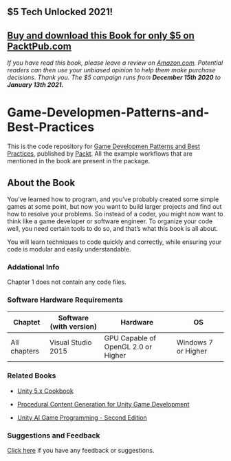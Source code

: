 ## $5 Tech Unlocked 2021!
[Buy and download this Book for only $5 on PacktPub.com](https://www.packtpub.com/product/game-development-patterns-and-best-practices/9781787127838)
-----
*If you have read this book, please leave a review on [Amazon.com](https://www.amazon.com/gp/product/1787127834).     Potential readers can then use your unbiased opinion to help them make purchase decisions. Thank you. The $5 campaign         runs from __December 15th 2020__ to __January 13th 2021.__*

# Game-Developmen-Patterns-and-Best-Practices
This is the code repository for [Game Developmen Patterns and Best Practices](https://www.packtpub.com/game-development/game-development-patterns-and-best-practices?utm_source=github&utm_medium=repository&utm_campaign=9781787127838), published by [Packt](https://www.packtpub.com/). All the example workflows that are mentioned in the book are present in the package.

## About the Book
You’ve learned how to program, and you’ve probably created some simple games at some point, but now you want to build larger projects and find out how to resolve your problems. So instead of a coder, you might now want to think like a game developer or software engineer. To organize your code well, you need certain tools to do so, and that’s what this book is all about.

You will learn techniques to code quickly and correctly, while ensuring your code is modular and easily understandable.

### Addational Info
Chapter 1 does not contain any code files.

### Software Hardware Requirements
|Chaptet|Software (with version)|Hardware|OS|
|-------|-----------------------|--------|--|
|All chapters|Visual Studio 2015|GPU Capable of OpenGL 2.0 or Higher|Windows 7 or Higher|

### Related Books

* [Unity 5.x Cookbook](https://www.packtpub.com/game-development/unity-5x-cookbook?utm_source=github&utm_medium=repository&utm_campaign=9781784391362)

* [Procedural Content Generation for Unity Game Development](https://www.packtpub.com/game-development/procedural-content-generation-unity-game-development?utm_source=github&utm_medium=repository&utm_campaign=9781785287473)

* [Unity AI Game Programming - Second Edition](https://www.packtpub.com/game-development/unity-ai-game-programming-second-edition?utm_source=github&utm_medium=repository&utm_campaign=9781785288272)

### Suggestions and Feedback
 [Click here](https://docs.google.com/forms/d/e/1FAIpQLSe5qwunkGf6PUvzPirPDtuy1Du5Rlzew23UBp2S-P3wB-GcwQ/viewform) if you have any feedback or suggestions.



